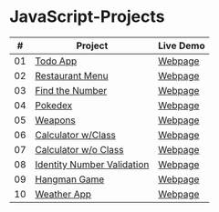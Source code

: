 # JavaScript-Projects


|  #  | Project                                                                                 | Live Demo                                                           |
| :-: | --------------------------------------------------------------------------------------- | ------------------------------------------------------------------- |
| 01  | [Todo App](https://github.com/keremilhan/to-do-project)                                 | [Webpage](https://keremilhan.github.io/to-do-project/)              |
| 02  | [Restaurant Menu](https://github.com/keremilhan/Restaurant-Menu)                        | [Webpage](https://keremilhan.github.io/Restaurant-Menu/)            |
| 03  | [Find the Number](https://github.com/keremilhan/Find-the-Number)                        | [Webpage](https://keremilhan.github.io/Find-the-Number/)            |
| 04  | [Pokedex](https://github.com/keremilhan/Pokedex)                                        | [Webpage](https://keremilhan.github.io/Pokedex/)                    |
| 05  | [Weapons](https://github.com/keremilhan/Weapons)                                        | [Webpage](https://keremilhan.github.io/Weapons/)                    |
| 06  | [Calculator w/Class](https://github.com/keremilhan/Calculator)                          | [Webpage](https://keremilhan.github.io/Calculator/)                 |
| 07  | [Calculator w/o Class](https://github.com/keremilhan/Calculator-Project)                | [Webpage](https://keremilhan.github.io/Calculator-Project/)         |
| 08  | [Identity Number Validation](https://github.com/keremilhan/TC-Validation)               | [Webpage](https://keremilhan.github.io/TC-Validation/)              |
| 09  | [Hangman Game](https://github.com/keremilhan/Hangman-Game)                              | [Webpage](https://keremilhan.github.io/Hangman-Game/)               |
| 10  | [Weather App](https://github.com/keremilhan/Weather-App)                                | [Webpage](https://keremilhan.github.io/Weather-App/)               |
